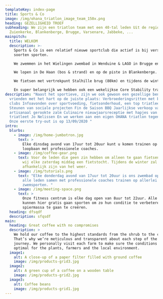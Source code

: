 ```yaml
---
templateKey: index-page
title: Sports & Co
image: /img/ohana_triatlon_image_team_150x.png
heading: GEZELLIGHEID TROEF
subheading: We zijn een triatlon team met een 40-tal leden Uit de regio De Haan,
  Zuienkerke, Blankenberge, Brugge, Varsenare, Jabbeke, ...
mainpitch:
  title: WELKOM
  description: >-
    Sports & Co is een relatief nieuwe sportclub die actief is bij verschillende
    soorten sporten.

    We zwemmen in het Wielingen zwembad in Wenduine & LAGO in Brugge en in de Sint-Pieters plas in Brugge

    We lopen in De Haan (bos & strand) en op de piste in Blankenberge.

    We fietsen met vertrekpunt Stalhille brug (80km) en tijdens de winter (afhankelijk van het weer) met de mountainbike in De Haan en omstreken.

    En super belangrijk we hebben ook een wekelijkse Core Stability training. 
description: "Naast het sportieve, zijn we ook gewoon een gezellige bende
  vrienden met het hart op de juiste plaats: Verbroederingsritten met bevriende
  clubs Infoavonden over sportvoeding, fietsonderhoud, een top triatleet, ...
  Steunen van sociale projecten Fin de Saison BBQ Jaarlijkse verkoop van OHANA
  artisanaal gerookte zalm Culinaire nieuwjaarsreceptie met hapjes van Chef
  triatleet Jo Nelissen En we werken aan een eigen OHANA triatlon tegen 2022 !
  Onze eerste try-out is op 13/09/2020 "
intro:
  blurbs:
    - image: /img/home-jumbotron.jpg
      text: >
        Elke dinsdag avond van 17uur tot 20uur kunt u komen trainen op onze
        loopbaan met professionele coaches.
    - image: /img/coffee-gear.png
      text: Voor de leden die geen zin hebben om alleen te gaan fietsen organiseren
        wij elke zaterdag middag een fietstocht. Tijdens de winter zal dit
        afhankelijk zijn van het weer.
    - image: /img/tutorials.png
      text: "Elke donderdag avond van 17uur tot 20uur is ons zwembad open, hier kunnen
        alle leden samen met professionele coaches trainen op allerlei
        zwemsporten. "
    - image: /img/meeting-space.png
      text: >
        Onze fitness centrum is elke dag open van 8uur tot 22uur. Alle leden
        kunnen hier gratis gaan sporten om zo hun conditie te verbeteren of
        spiermassa te gaan te creëren.
  heading: dfsqdf
  description: sfqsdf
main:
  heading: Great coffee with no compromises
  description: >
    We hold our coffee to the highest standards from the shrub to the cup.
    That’s why we’re meticulous and transparent about each step of the coffee’s
    journey. We personally visit each farm to make sure the conditions are
    optimal for the plants, farmers and the local environment.
  image1:
    alt: A close-up of a paper filter filled with ground coffee
    image: /img/products-grid3.jpg
  image2:
    alt: A green cup of a coffee on a wooden table
    image: /img/products-grid2.jpg
  image3:
    alt: Coffee beans
    image: /img/products-grid1.jpg
---
```

